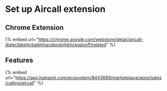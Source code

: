# Set up Aircall extension

## Chrome Extension

{% embed url="https://chrome.google.com/webstore/detail/aircall-dialer/bbejljcbaibhhacdpndojhkhckgdooff/related" %}

## Features

{% embed url="https://app.hubspot.com/ecosystem/8443689/marketplace/apps/sales/calling/aircall" %}
